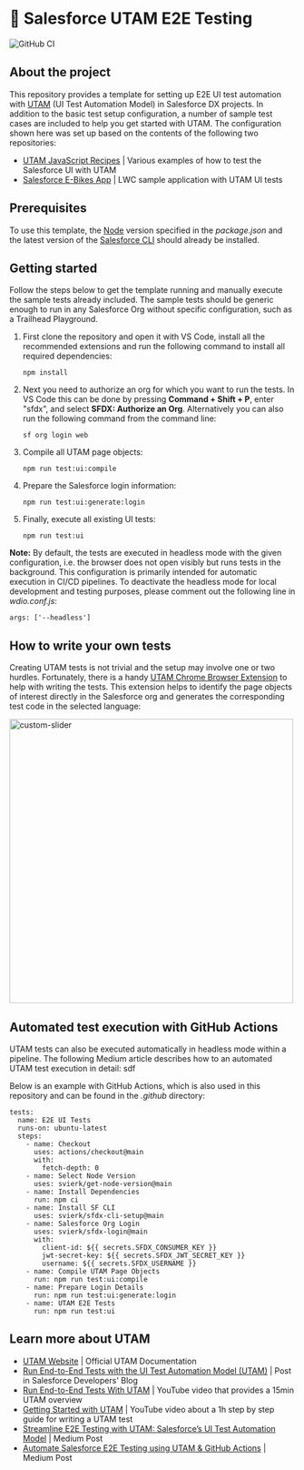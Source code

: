 # 🧪 Salesforce UTAM E2E Testing

![GitHub CI](https://github.com/svierk/salesforce-utam-e2e-testing/actions/workflows/ci.yml/badge.svg)

## About the project

This repository provides a template for setting up E2E UI test automation with [UTAM](https://utam.dev/) (UI Test Automation Model) in Salesforce DX projects.
In addition to the basic test setup configuration, a number of sample test cases are included to help you get started with UTAM. The configuration shown here was set up based on the contents of the following two repositories:

- [UTAM JavaScript Recipes](https://github.com/salesforce/utam-js-recipes) | Various examples of how to test the Salesforce UI with UTAM
- [Salesforce E-Bikes App](https://github.com/trailheadapps/ebikes-lwc) | LWC sample application with UTAM UI tests

## Prerequisites

To use this template, the [Node](https://nodejs.org/en/) version specified in the _package.json_ and the latest version of the [Salesforce CLI](https://developer.salesforce.com/tools/sfdxcli) should already be installed.

## Getting started

Follow the steps below to get the template running and manually execute the sample tests already included. The sample tests should be generic enough to run in any Salesforce Org without specific configuration, such as a Trailhead Playground.

1. First clone the repository and open it with VS Code, install all the recommended extensions and run the following command to install all required dependencies:

   ```
   npm install
   ```

2. Next you need to authorize an org for which you want to run the tests. In VS Code this can be done by pressing **Command + Shift + P**, enter "sfdx", and select **SFDX: Authorize an Org**. Alternatively you can also run the following command from the command line:

   ```
   sf org login web
   ```

3. Compile all UTAM page objects:

   ```
   npm run test:ui:compile
   ```

4. Prepare the Salesforce login information:

   ```
   npm run test:ui:generate:login
   ```

5. Finally, execute all existing UI tests:

   ```
   npm run test:ui
   ```

**Note:** By default, the tests are executed in headless mode with the given configuration, i.e. the browser does not open visibly but runs tests in the background. This configuration is primarily intended for automatic execution in CI/CD pipelines. To deactivate the headless mode for local development and testing purposes, please comment out the following line in _wdio.conf.js_:

```
args: ['--headless']
```

## How to write your own tests

Creating UTAM tests is not trivial and the setup may involve one or two hurdles. Fortunately, there is a handy [UTAM Chrome Browser Extension](https://utam.dev/tools/browser-extension) to help with writing the tests. This extension helps to identify the page objects of interest directly in the Salesforce org and generates the corresponding test code in the selected language:

<img src="https://cdn-images-1.medium.com/v2/resize:fit:1600/1*gQH6S45TfI0evZ_JsnpHHA.png" alt="custom-slider" width="500"/>

## Automated test execution with GitHub Actions

UTAM tests can also be executed automatically in headless mode within a pipeline. The following Medium article describes how to an automated UTAM test execution in detail:
sdf

Below is an example with GitHub Actions, which is also used in this repository and can be found in the _.github_ directory:

```
tests:
  name: E2E UI Tests
  runs-on: ubuntu-latest
  steps:
    - name: Checkout
      uses: actions/checkout@main
      with:
        fetch-depth: 0
    - name: Select Node Version
      uses: svierk/get-node-version@main
    - name: Install Dependencies
      run: npm ci
    - name: Install SF CLI
      uses: svierk/sfdx-cli-setup@main
    - name: Salesforce Org Login
      uses: svierk/sfdx-login@main
      with:
        client-id: ${{ secrets.SFDX_CONSUMER_KEY }}
        jwt-secret-key: ${{ secrets.SFDX_JWT_SECRET_KEY }}
        username: ${{ secrets.SFDX_USERNAME }}
    - name: Compile UTAM Page Objects
      run: npm run test:ui:compile
    - name: Prepare Login Details
      run: npm run test:ui:generate:login
    - name: UTAM E2E Tests
      run: npm run test:ui
```

## Learn more about UTAM

- [UTAM Website](https://utam.dev/) | Official UTAM Documentation
- [Run End-to-End Tests with the UI Test Automation Model (UTAM)](https://developer.salesforce.com/blogs/2022/05/run-end-to-end-tests-with-the-ui-test-automation-model-utam) | Post in Salesforce Developers' Blog
- [Run End-to-End Tests With UTAM](https://www.youtube.com/watch?v=rxZfsjIwWeU) | YouTube video that provides a 15min UTAM overview
- [Getting Started with UTAM](https://www.youtube.com/watch?v=YMxeCJexgMY) | YouTube video about a 1h step by step guide for writing a UTAM test
- [Streamline E2E Testing with UTAM: Salesforce’s UI Test Automation Model](https://medium.com/capgemini-salesforce-architects/streamline-e2e-testing-with-utam-salesforces-ui-test-automation-model-51c0effb1e67) | Medium Post
- [Automate Salesforce E2E Testing using UTAM & GitHub Actions](https://medium.com/capgemini-salesforce-architects/automate-salesforce-e2e-testing-using-utam-github-actions-b11906fefc85) | Medium Post
